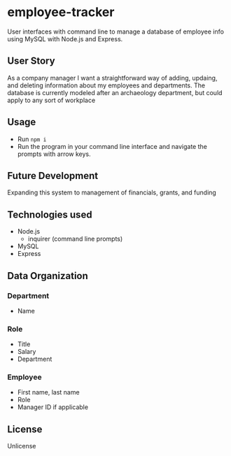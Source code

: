 # employee-tracker
User interfaces with command line to manage a database of employee info using MySQL with Node.js and Express.

## User Story
As a company manager I want a straightforward way of adding, updaing, and deleting information about my employees and departments.
The database is currently modeled after an archaeology department, but could apply to any sort of workplace
## Usage
* Run `npm i`
* Run the program in your command line interface and navigate the prompts with arrow keys.
## Future Development
Expanding this system to management of financials, grants, and funding
## Technologies used
* Node.js
  * inquirer (command line prompts)
* MySQL
* Express

## Data Organization
### Department
* Name
### Role
* Title
* Salary
* Department
### Employee
* First name, last name
* Role
* Manager ID if applicable

## License
Unlicense
